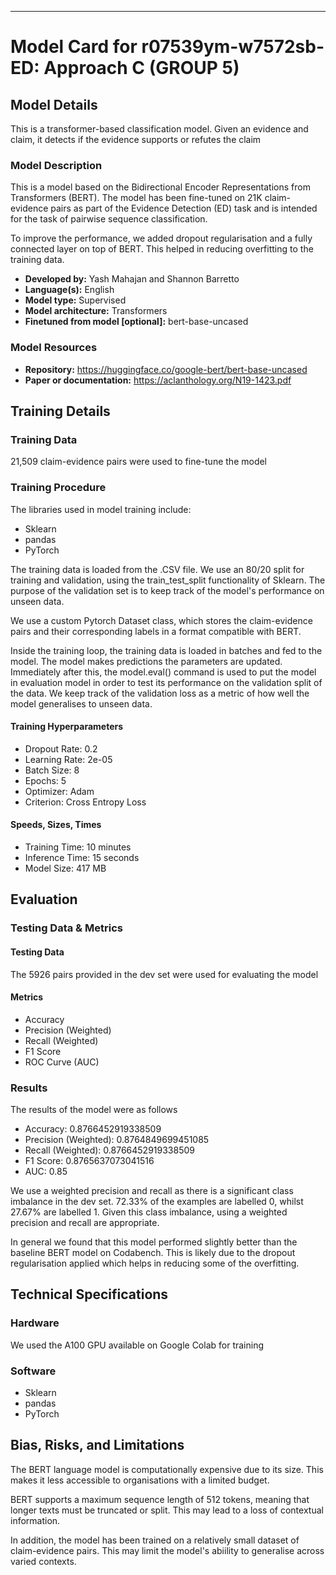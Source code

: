 
---

# Model Card for r07539ym-w7572sb-ED: Approach C (GROUP 5)

<!-- Provide a quick summary of what the model is/does. -->

## Model Details
This is a transformer-based classification model. Given an evidence and claim, it detects if the evidence supports or refutes the claim

### Model Description

This is a model based on the Bidirectional Encoder Representations from Transformers (BERT). The model has been fine-tuned on 21K claim-evidence pairs as part of the Evidence Detection (ED) task and is intended for the task of pairwise sequence classification. 

To improve the performance, we added dropout regularisation and a fully connected layer on top of BERT. This helped in reducing overfitting to the training data.
<!-- Provide a longer summary of what this model is. -->

- **Developed by:** Yash Mahajan and Shannon Barretto 
- **Language(s):** English
- **Model type:** Supervised
- **Model architecture:** Transformers
- **Finetuned from model [optional]:** bert-base-uncased

### Model Resources

<!-- Provide links where applicable. -->

- **Repository:** https://huggingface.co/google-bert/bert-base-uncased
- **Paper or documentation:** https://aclanthology.org/N19-1423.pdf

## Training Details

### Training Data

21,509 claim-evidence pairs were used to fine-tune the model

### Training Procedure
The libraries used in model training include: 
- Sklearn 
- pandas
- PyTorch

The training data is loaded from the .CSV file. We use an 80/20 split for training and validation, using the train_test_split functionality of Sklearn.  The purpose of the validation set is to keep track of the model's performance on unseen data. 

We use a custom Pytorch Dataset class, which stores the claim-evidence pairs and their corresponding labels in a format compatible with BERT.

Inside the training loop, the training data is loaded in batches and fed to the model. The model makes predictions the parameters are updated. Immediately after this, the model.eval() command is used to put the model in evaluation model in order to test its performance on the validation split of the data. We keep track of the validation loss as a metric of how well the model generalises to unseen data. 

#### Training Hyperparameters

- Dropout Rate: 0.2
- Learning Rate: 2e-05
- Batch Size: 8
- Epochs: 5
- Optimizer: Adam
- Criterion: Cross Entropy Loss

#### Speeds, Sizes, Times

- Training Time: 10 minutes
- Inference Time: 15 seconds
- Model Size: 417 MB

## Evaluation

<!-- This section describes the evaluation protocols and provides the results. -->

### Testing Data & Metrics

#### Testing Data

The 5926 pairs provided in the dev set were used for evaluating the model 

#### Metrics
  - Accuracy
  - Precision (Weighted)
  - Recall (Weighted)
  - F1 Score
  - ROC Curve (AUC)

### Results
The results of the model were as follows
- Accuracy: 0.8766452919338509
- Precision (Weighted): 0.8764849699451085
- Recall (Weighted): 0.8766452919338509
- F1 Score: 0.8765637073041516
- AUC: 0.85

We use a weighted precision and recall as there is a significant class imbalance in the dev set.  72.33% of the examples are labelled 0, whilst 27.67% are labelled 1. Given this class imbalance, using a weighted precision and recall are appropriate.


In general we found that this model performed slightly better than the baseline BERT model on Codabench. This is likely due to the dropout regularisation applied which helps in reducing some of the overfitting. 

## Technical Specifications

### Hardware
We used the A100 GPU available on Google Colab for training

### Software

- Sklearn 
- pandas
- PyTorch



## Bias, Risks, and Limitations

<!-- This section is meant to convey both technical and sociotechnical limitations. -->
The BERT language model is computationally expensive due to its size. This makes it less accessible to organisations with a limited budget.

BERT supports a maximum sequence length of 512 tokens, meaning that longer texts must be truncated or split. This may lead to a loss of contextual information.

In addition, the model has been trained on a relatively small dataset of claim-evidence pairs. This may limit the model's abiility to generalise across varied contexts. 

